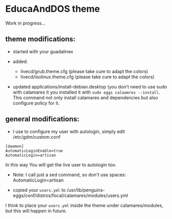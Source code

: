 # EducaAndDOS theme

Work in progress... 

## theme modifications:
* started with your guadalinex
* added:
  * livecd/grub.theme.cfg (please take cure to adapt the colors)
  * livecd/isolinux.theme.cfg (please take cure to adapt the colors)

* updated applications/install-debian.desktop (you don't need to use sudo with calamares it you installed it with ```sudo eggs calaamres --install```. This command not only install calamares and dependencies but also configure policy for it.

 ## general modifications:
* I use to configure my user with autologin, simply edit /etc/gdm/custom.conf

```
[daemon]
AutomaticLoginEnable=true
AutomaticLogin=artisan
```

In this way You will get the live user to autologin too.

* Note: I call just a sed command, so don't use spaces: AutomaticLogin=artisan



* copied your ```users.yml``` to /usr/lib/penguins-eggs/conf/distros/focal/calamares/modules/users.yml

I think to place your ```users.yml``` inside the theme under calamares/modules, but this will happen in future.
